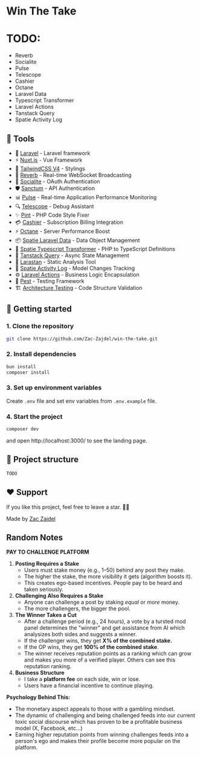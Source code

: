# Win The Take

# TODO:

- Reverb
- Socialite
- Pulse
- Telescope
- Cashier
- Octane
- Laravel Data
- Typescript Transformer
- Laravel Actions
- Tanstack Query
- Spatie Activity Log

## 🎉 Tools

- 🚀 [Laravel](https://laravel.com/) - Laravel framework
- ⚡ [Nuxt.js](https://nuxt.com/) - Vue Framework
- 🎨 [TailwindCSS V4](https://tailwindcss.com/) - Stylings
- 📡 [Reverb](https://laravel.com/docs/12.x/broadcasting) - Real-time WebSocket Broadcasting
- 🔑 [Socialite](https://laravel.com/docs/12.x/socialite) - OAuth Authentication
- 🛡️ [Sanctum](https://laravel.com/docs/12.x/sanctum) - API Authentication
- 📊 [Pulse](https://laravel.com/docs/12.x/pulse) - Real-time Application Performance Monitoring
- 🔍 [Telescope](https://laravel.com/docs/12.x/telescope) - Debug Assistant
- ✨ [Pint](https://laravel.com/docs/12.x/pint) - PHP Code Style Fixer
- 💳 [Cashier](https://laravel.com/docs/12.x/billing) - Subscription Billing Integration
- ⚡ [Octane](https://laravel.com/docs/12.x/octane) - Server Performance Boost
- 📦 [Spatie Laravel Data](https://spatie.be/docs/laravel-data/v4/introduction) - Data Object Management
- 📝 [Spatie Typescript Transformer](https://spatie.be/docs/typescript-transformer/v2/introduction) - PHP to TypeScript Definitions
- 🔄 [Tanstack Query](https://tanstack.com/query/latest) - Async State Management
- 🎯 [Larastan](https://github.com/nunomaduro/larastan) - Static Analysis Tool
- 📝 [Spatie Activity Log](https://spatie.be/docs/laravel-activitylog/v4/introduction) - Model Changes Tracking
- ⚙️ [Laravel Actions](https://laravelactions.com/) - Business Logic Encapsulation
- 🧪 [Pest](https://pestphp.com/) - Testing Framework
- 🏗️ [Architecture Testing](https://github.com/pestphp/pest-plugin-arch) - Code Structure Validation

## 🎯 Getting started

### 1. Clone the repository

```bash
git clone https://github.com/Zac-Zajdel/win-the-take.git
```

### 2. Install dependencies

```bash
bun install
composer install
```

### 3. Set up environment variables

Create `.env` file and set env variables from `.env.example` file.

### 4. Start the project

```bash
composer dev
```

and open http://localhost:3000/ to see the landing page.

## 📁 Project structure

```bash
TODO
```

## ❤️ Support

If you like this project, feel free to leave a star. 🌟😊

Made by <a href="https://github.com/Zac-Zajdel">Zac Zajdel</a>

## Random Notes

**PAY TO CHALLENGE PLATFORM**

1. **Posting Requires a Stake**
   - Users must stake money (e.g., $1–$50) behind any post they make.
   - The higher the stake, the more visibility it gets (algorithm boosts it).
   - This creates ego-based incentives. People pay to be heard and taken seriously.
2. **Challenging Also Requires a Stake**
   - Anyone can challenge a post by staking _equal_ or _more_ money.
   - The more challengers, the bigger the pool.
3. **The Winner Takes a Cut**
   - After a challenge period (e.g., 24 hours), a vote by a tursted mod panel determines the "winner" and get assistance from AI which analysizes both sides and suggests a winner.
   - If the challenger wins, they get **X% of the combined stake.**
   - If the OP wins, they get **100% of the combined stake**.
   - The winner receives reputation points as a ranking which can grow and makes you more of a verified player. Others can see this reputation ranking.
4. **Business Structure**
   - I take a **platform fee** on each side, win or lose.
   - Users have a financial incentive to continue playing.

**Psychology Behind This:**

- The monetary aspect appeals to those with a gambling mindset.
- The dynamic of challenging and being challenged feeds into our current toxic social discourse which has proven to be a profitable business model (X, Facebook, etc…)
- Earning higher reputation points from winning challenges feeds into a person's ego and makes their profile become more popular on the platform.
